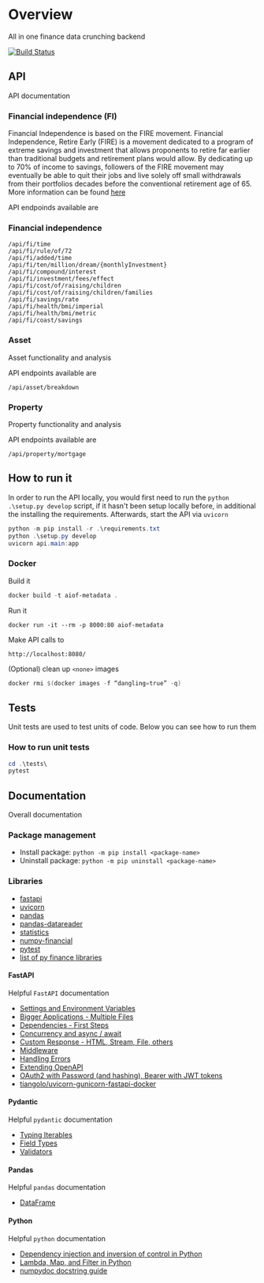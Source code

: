 # Overview

All in one finance data crunching backend

[![Build Status](https://gkamacharov.visualstudio.com/gkama-cicd/_apis/build/status/kamacharovs.aiof-metadata?branchName=master)](https://gkamacharov.visualstudio.com/gkama-cicd/_build/latest?definitionId=19&branchName=master)

## API

API documentation

### Financial independence (FI)

Financial Independence is based on the FIRE movement. Financial Independence, Retire Early (FIRE) is a movement dedicated to a program of extreme savings and investment that allows proponents to retire far earlier than traditional budgets and retirement plans would allow. By dedicating up to 70% of income to savings, followers of the FIRE movement may eventually be able to quit their jobs and live solely off small withdrawals from their portfolios decades before the conventional retirement age of 65. More information can be found [here](https://www.investopedia.com/terms/f/financial-independence-retire-early-fire.asp)

API endpoinds available are

### Financial independence

```text
/api/fi/time
/api/fi/rule/of/72
/api/fi/added/time
/api/fi/ten/million/dream/{monthlyInvestment}
/api/fi/compound/interest
/api/fi/investment/fees/effect
/api/fi/cost/of/raising/children
/api/fi/cost/of/raising/children/families
/api/fi/savings/rate
/api/fi/health/bmi/imperial
/api/fi/health/bmi/metric
/api/fi/coast/savings
```

### Asset

Asset functionality and analysis

API endpoints available are

```text
/api/asset/breakdown
```

### Property

Property functionality and analysis

API endpoints available are

```text
/api/property/mortgage
```

## How to run it

In order to run the API locally, you would first need to run the `python .\setup.py develop` script, if it hasn't been setup locally before, in additional the installing the requirements. Afterwards, start the API via `uvicorn`

```powershell
python -m pip install -r .\requirements.txt
python .\setup.py develop
uvicorn api.main:app
```

### Docker

Build it

```powershell
docker build -t aiof-metadata .
```

Run it

```poershell
docker run -it --rm -p 8000:80 aiof-metadata
```

Make API calls to

```text
http://localhost:8080/
```

(Optional) clean up `<none>` images

```powershell
docker rmi $(docker images -f “dangling=true” -q)
```

## Tests

Unit tests are used to test units of code. Below you can see how to run them

### How to run unit tests

```powershell
cd .\tests\
pytest
```

## Documentation

Overall documentation

### Package management

- Install package: `python -m pip install <package-name>`
- Uninstall package: `python -m pip uninstall <package-name>`

### Libraries

- [fastapi](https://github.com/tiangolo/fastapi)
- [uvicorn](https://github.com/encode/uvicorn)
- [pandas](https://pandas.pydata.org/docs/reference/index.html)
- [pandas-datareader](https://pydata.github.io/pandas-datareader/stable/index.html)
- [statistics](https://docs.python.org/3/library/statistics.html)
- [numpy-financial](https://numpy.org/numpy-financial/latest/)
- [pytest](https://docs.pytest.org/en/stable/)
- [list of py finance libraries](https://github.com/wilsonfreitas/awesome-quant#python)

#### FastAPI

Helpful `FastAPI` documentation

- [Settings and Environment Variables](https://fastapi.tiangolo.com/advanced/settings/)
- [Bigger Applications - Multiple Files](https://fastapi.tiangolo.com/tutorial/bigger-applications/)
- [Dependencies - First Steps](https://fastapi.tiangolo.com/tutorial/dependencies/)
- [Concurrency and async / await](https://fastapi.tiangolo.com/async/)
- [Custom Response - HTML, Stream, File, others](https://fastapi.tiangolo.com/advanced/custom-response/)
- [Middleware](https://fastapi.tiangolo.com/tutorial/middleware/)
- [Handling Errors](https://fastapi.tiangolo.com/tutorial/handling-errors/)
- [Extending OpenAPI](https://fastapi.tiangolo.com/advanced/extending-openapi/)
- [OAuth2 with Password (and hashing), Bearer with JWT tokens](https://fastapi.tiangolo.com/tutorial/security/oauth2-jwt/?h=jwt)
- [tiangolo/uvicorn-gunicorn-fastapi-docker](https://github.com/tiangolo/uvicorn-gunicorn-fastapi-docker)

#### Pydantic

Helpful `pydantic` documentation

- [Typing Iterables](https://pydantic-docs.helpmanual.io/usage/types/#typing-iterables)
- [Field Types](https://pydantic-docs.helpmanual.io/usage/types/)
- [Validators](https://pydantic-docs.helpmanual.io/usage/validators/)

#### Pandas

Helpful `pandas` documentation

- [DataFrame](https://pandas.pydata.org/pandas-docs/stable/reference/frame.html)

#### Python

Helpful `python` documentation

- [Dependency injection and inversion of control in Python](http://python-dependency-injector.ets-labs.org/introduction/di_in_python.html)
- [Lambda, Map, and Filter in Python](https://medium.com/better-programming/lambda-map-and-filter-in-python-4935f248593)
- [numpydoc docstring guide](https://numpydoc.readthedocs.io/en/latest/format.html#numpydoc-docstring-guide)

